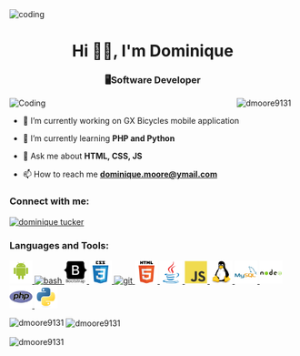  <img src="https://sp-ao.shortpixel.ai/client/to_webp,q_glossy,ret_img/https://qrangers.com/wp-content/uploads/2021/09/Banner-Introduction-to-3D-Animation.png" width="1000" height="300" alt="coding">
<h1 align="center">Hi 👋🏿, I'm Dominique</h1>
<h3 align="center">🖥️Software Developer</h3>
<img algin="right" alt="Coding" width="400" src="https://encrypted-tbn0.gstatic.com/images?q=tbn:ANd9GcQPOSeZamtwCPGnKaNoS98QqlESjfGXF0hYqQ&usqp=CAU"

<p align="left"> <img src="https://komarev.com/ghpvc/?username=dmoore9131&label=Profile%20views&color=0e75b6&style=flat" alt="dmoore9131" /> </p>

- 🔭 I’m currently working on GX Bicycles mobile application

- 🌱 I’m currently learning **PHP and Python**

- 💬 Ask me about **HTML, CSS, JS**

- 📫 How to reach me **dominique.moore@ymail.com**

<h3 align="left">Connect with me:</h3>
<p align="left">
<a href="https://linkedin.com/in/dominique tucker" target="blank"><img align="center" src="https://raw.githubusercontent.com/rahuldkjain/github-profile-readme-generator/master/src/images/icons/Social/linked-in-alt.svg" alt="dominique tucker" height="30" width="40" /></a>
</p>

<h3 align="left">Languages and Tools:</h3>
<p align="left"> <a href="https://developer.android.com" target="_blank" rel="noreferrer"> <img src="https://raw.githubusercontent.com/devicons/devicon/master/icons/android/android-original-wordmark.svg" alt="android" width="40" height="40"/> </a> <a href="https://www.gnu.org/software/bash/" target="_blank" rel="noreferrer"> <img src="https://www.vectorlogo.zone/logos/gnu_bash/gnu_bash-icon.svg" alt="bash" width="40" height="40"/> </a> <a href="https://getbootstrap.com" target="_blank" rel="noreferrer"> <img src="https://raw.githubusercontent.com/devicons/devicon/master/icons/bootstrap/bootstrap-plain-wordmark.svg" alt="bootstrap" width="40" height="40"/> </a> <a href="https://www.w3schools.com/css/" target="_blank" rel="noreferrer"> <img src="https://raw.githubusercontent.com/devicons/devicon/master/icons/css3/css3-original-wordmark.svg" alt="css3" width="40" height="40"/> </a> <a href="https://git-scm.com/" target="_blank" rel="noreferrer"> <img src="https://www.vectorlogo.zone/logos/git-scm/git-scm-icon.svg" alt="git" width="40" height="40"/> </a> <a href="https://www.w3.org/html/" target="_blank" rel="noreferrer"> <img src="https://raw.githubusercontent.com/devicons/devicon/master/icons/html5/html5-original-wordmark.svg" alt="html5" width="40" height="40"/> </a> <a href="https://www.java.com" target="_blank" rel="noreferrer"> <img src="https://raw.githubusercontent.com/devicons/devicon/master/icons/java/java-original.svg" alt="java" width="40" height="40"/> </a> <a href="https://developer.mozilla.org/en-US/docs/Web/JavaScript" target="_blank" rel="noreferrer"> <img src="https://raw.githubusercontent.com/devicons/devicon/master/icons/javascript/javascript-original.svg" alt="javascript" width="40" height="40"/> </a> <a href="https://www.linux.org/" target="_blank" rel="noreferrer"> <img src="https://raw.githubusercontent.com/devicons/devicon/master/icons/linux/linux-original.svg" alt="linux" width="40" height="40"/> </a> <a href="https://www.mysql.com/" target="_blank" rel="noreferrer"> <img src="https://raw.githubusercontent.com/devicons/devicon/master/icons/mysql/mysql-original-wordmark.svg" alt="mysql" width="40" height="40"/> </a> <a href="https://nodejs.org" target="_blank" rel="noreferrer"> <img src="https://raw.githubusercontent.com/devicons/devicon/master/icons/nodejs/nodejs-original-wordmark.svg" alt="nodejs" width="40" height="40"/> </a> <a href="https://www.php.net" target="_blank" rel="noreferrer"> <img src="https://raw.githubusercontent.com/devicons/devicon/master/icons/php/php-original.svg" alt="php" width="40" height="40"/> </a> <a href="https://www.python.org" target="_blank" rel="noreferrer"> <img src="https://raw.githubusercontent.com/devicons/devicon/master/icons/python/python-original.svg" alt="python" width="40" height="40"/> </a> </p>

<p><img align="left" src="https://github-readme-stats.vercel.app/api/top-langs?username=dmoore9131&show_icons=true&locale=en&layout=compact" alt="dmoore9131" /></p>

<p>&nbsp;<img align="center" src="https://github-readme-stats.vercel.app/api?username=dmoore9131&show_icons=true&locale=en" alt="dmoore9131" /></p>

<p><img align="center" src="https://github-readme-streak-stats.herokuapp.com/?user=dmoore9131&" alt="dmoore9131" /></p>
